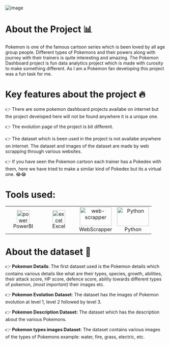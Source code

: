 ![image](https://user-images.githubusercontent.com/49811782/135673141-466db176-7646-4f2c-b886-87c0123c6c95.png)

# About the Project 📊
Pokemon is one of the famous cartoon series which is been loved by all age group people. Different types of Pokemons and their powers along with journey with their trainers is quite interesting and amazing. The Pokemon Dashboard project is fun data analytics project which is made with curosity to make something different. As I am a Pokemon fan developing this project was a fun task for me.

# Key features about the project 🔥

👉 There are some pokemon dashboard projects availabe on internet but the project developed here will not be found anywhere it is a unique one.

👉 The evolution page of the project is bit different.

👉 The dataset which is been used in the project is not availabe anywhere on internet. The dataset and images of the dataset are made by web scrapping through various websites.

👉 If you have seen the Pokemon cartoon each trainer has a Pokedex with them, here we have tried to make a similar kind of Pokedex but its a virtual one. 😂😂

# Tools used:

<table align="center">
  <tr>
    <td align="center" width="96">
     <a href="#" target="_blank">
      <img loading="lazy" src="https://www.vectorlogo.zone/logos/microsoft_powerbi/microsoft_powerbi-icon.svg" alt="power-bi" width="40" height="40"/> 
    </a>
    <br/>PowerBI
   </td>
   <td align="center" width="96">
    <a href="#" target="_blank"> 
     <img loading="lazy" src="https://webobjects2.cdw.com/is/image/CDW/5300125?$product-main$" alt="excel" width="40" height="40"/>
    </a>
    <br/> Excel
   </td>
   <td align="center" width="96">
      <a href="#">
        <img loading="lazy" src="https://img.icons8.com/?size=512&id=ITIhejPZQD5g&format=png" alt="web-scrapper" width="100" height="60"/>
      </a>
      <br> WebScrapper
    </td>
    <td align="center" width="96">
      <a href="#">
        <img loading="lazy" src="https://i0.wp.com/junilearning.com/wp-content/uploads/2020/06/python-programming-language.webp?fit=1920%2C1920&ssl=1" alt="Python" width="100" height="60"/>
      </a>
      <br> Python
    </td>
  </tr>
</table>


# About the dataset 📝

👉 **Pokemon Details**: The first dataset used is the Pokemon details which contains various details like what are their types, species, growth, abilities, their attack score, HP score, defence score, ability towards different types of pokemon, *(most important)* their images etc.

👉 **Pokemon Evolution Dataset**: The dataset has the images of Pokemon evolution at level 1, level 2 followed by level 3.

👉 **Pokemon Description Dataset:** The dataset which has the description about the various Pokemons.

👉 **Pokemon types images Dataset**: The dataset contains various images of the types of Pokemons example: water, fire, grass, electric, etc.
